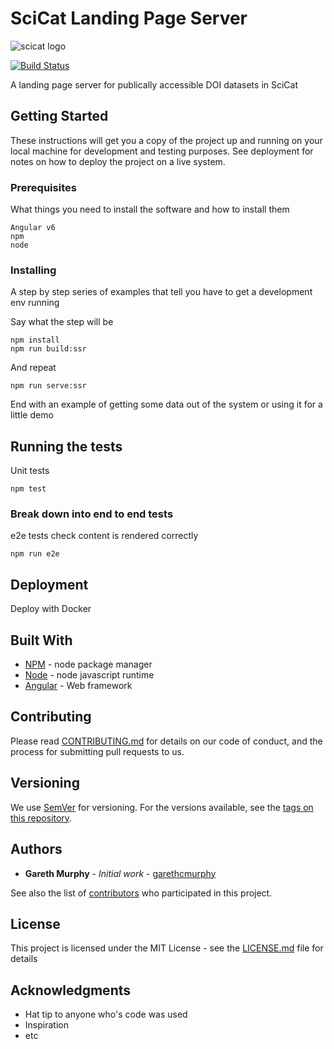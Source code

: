 # SciCat Landing Page Server

![scicat logo](https://github.com/garethcmurphy/landing_page_server/blob/master/src/assets/esslogo.png)

[![Build Status](https://travis-ci.org/SciCatProject/LandingPageServer.svg?branch=develop)](https://travis-ci.org/SciCatProject/LandingPageServer)


A landing page server for publically accessible DOI datasets in SciCat

## Getting Started

These instructions will get you a copy of the project up and running on your local machine for development and testing purposes. See deployment for notes on how to deploy the project on a live system.

### Prerequisites

What things you need to install the software and how to install them

```
Angular v6
npm
node
```

### Installing

A step by step series of examples that tell you have to get a development env running

Say what the step will be


```
npm install
npm run build:ssr
```

And repeat

```
npm run serve:ssr
```

End with an example of getting some data out of the system or using it for a little demo

## Running the tests

Unit tests 

```
npm test
```


### Break down into end to end tests

e2e tests check content is rendered correctly
```
npm run e2e
```



## Deployment

Deploy with Docker

## Built With

* [NPM](http://npmjs.com) - node package manager
* [Node](https://nodejs.org/) - node javascript runtime
* [Angular](https://angular.io) - Web framework

## Contributing

Please read [CONTRIBUTING.md](https://gist.github.com/PurpleBooth/b24679402957c63ec426) for details on our code of conduct, and the process for submitting pull requests to us.

## Versioning

We use [SemVer](http://semver.org/) for versioning. For the versions available, see the [tags on this repository](https://github.com/garethcmurphy/landing_page_server/tags). 

## Authors

* **Gareth Murphy** - *Initial work* - [garethcmurphy](https://github.com/garethcmurphy)

See also the list of [contributors](https://github.com/garethcmurphy/landing_page_server/contributors) who participated in this project.

## License

This project is licensed under the MIT License - see the [LICENSE.md](LICENSE.md) file for details

## Acknowledgments

* Hat tip to anyone who's code was used
* Inspiration
* etc

